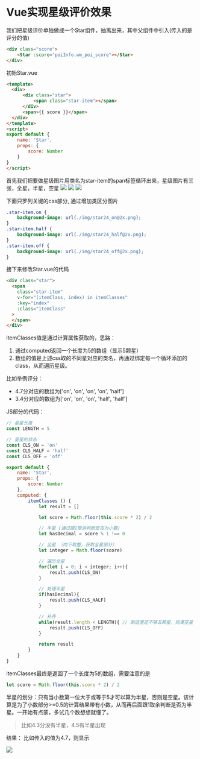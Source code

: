 # Vue实现星级评价效果

我们把星级评价单独做成一个Star组件，抽离出来，其中父组件中引入(传入的是评分的值)
```html
<div class="score">
    <Star :score="poiInfo.wm_poi_score"></Star>
</div>
```
初始Star.vue
```html
<template>
  <div>
      <div class="star">
          <span class="star-item"></span>
      </div>
      <span>{{ score }}</span>
  </div>
</template>
<script>
export default {
    name: 'Star',
    props: {
        score: Number
    }
}
</script>
```
首先我们把要做星级图片用类名为star-item的span标签循环出来，星级图片有三张，全星，半星，空星
![](https://user-gold-cdn.xitu.io/2019/12/29/16f51be56d1a5ea8?w=20&h=19&f=png&s=1215)
![](https://user-gold-cdn.xitu.io/2019/12/29/16f51bdf50383e0f?w=20&h=19&f=png&s=1349)
![](https://user-gold-cdn.xitu.io/2019/12/29/16f51be27b49b42d?w=20&h=19&f=png&s=1220)

下面只罗列关键的css部分, 通过增加类区分图片
```css
.star-item.on {
    background-image: url(./img/star24_on@2x.png);
}
.star-item.half {
    background-image: url(./img/star24_half@2x.png);
}
.star-item.off {
    background-image: url(./img/star24_off@2x.png);
}
```
接下来修改Star.vue的代码
```html
<div class="star">
  <span 
    class="star-item" 
    v-for="(itemClass, index) in itemClasses"
    :key="index"
    :class="itemClass"
  >
  </span>
</div>
```
itemClasses值是通过计算属性获取的，思路：
1. 通过computed返回一个长度为5的数组（显示5颗星）
2. 数组的值是上述css取的不同星对应的类名，再通过绑定每一个循环添加的class，从而遍历星级。

比如举例评分：

- 4.7分对应的数组为['on', 'on', 'on', 'on', 'half']
- 3.4分对应的数组为['on', 'on', 'on', 'half', 'half']

JS部分的代码：
```javascript
// 星星长度 
const LENGTH = 5

// 星星的状态
const CLS_ON = 'on'
const CLS_HALF = 'half'
const CLS_OFF = 'off'

export default {
    name: 'Star',
    props: {
        score: Number
    },
    computed: {
        itemClasses () {
            let result = []

            let score = Math.floor(this.score * 2) / 2

            // 半星 (通过跟1取余判断是否为小数)
            let hasDecimal = score % 1 !== 0

            // 全星 （向下取整，获取全星部分）
            let integer = Math.floor(score)

            // 遍历全星
            for(let i = 0; i < integer; i++){
                result.push(CLS_ON)
            }

            // 处理半星
            if(hasDecimal){
                result.push(CLS_HALF)
            }

            // 补齐
            while(result.length < LENGTH){ // 到这里还不够五颗星，则凑空星
                result.push(CLS_OFF)
            }

            return result
        }
    }
}
```
itemClasses最终是返回了一个长度为5的数组，需要注意的是
```javascript
let score = Math.floor(this.score * 2) / 2
```
半星的划分：只有当小数第一位大于或等于5才可以算为半星，否则是空星。该计算是为了小数部分>=0.5的计算结果带有小数，从而再后面跟1取余判断是否为半星。一开始有点蒙，多试几个数想想就懂了。
> 比如4.3分没有半星，4.5有半星出现

结果：
比如传入的值为4.7，则显示

![](https://user-gold-cdn.xitu.io/2019/12/29/16f51d7db002aa38?w=161&h=28&f=png&s=5690)